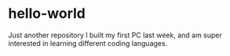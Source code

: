 # hello-world
Just another repository
I built my first PC last week, and am super interested in learning different coding languages.
